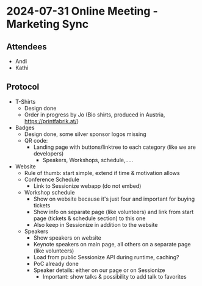# 2024-07-31 Online Meeting - Marketing Sync

## Attendees

- Andi
- Kathi

## Protocol

- T-Shirts
  - Design done
  - Order in progress by Jo (Bio shirts, produced in Austria, https://printfabrik.at/)
- Badges
  - Design done, some silver sponsor logos missing
  - QR code:
    - Landing page with buttons/linktree to each category (like we are developers)
      - Speakers, Workshops, schedule,.....
- Website
  - Rule of thumb: start simple, extend if time & motivation allows
  - Conference Schedule
    - Link to Sessionize webapp (do not embed)
  - Workshop schedule
    - Show on website because it's just four and important for buying tickets
    - Show info on separate page (like volunteers) and link from start page (tickets & schedule section) to this one
    - Also keep in Sessionize in addition to the website
  - Speakers
    - Show speakers on website
    - Keynote speakers on main page, all others on a separate page (like volunteers)
    - Load from public Sessionize API during runtime, caching?
    - PoC already done
    - Speaker details: either on our page or on Sessionize
      - Important: show talks & possibility to add talk to favorites
